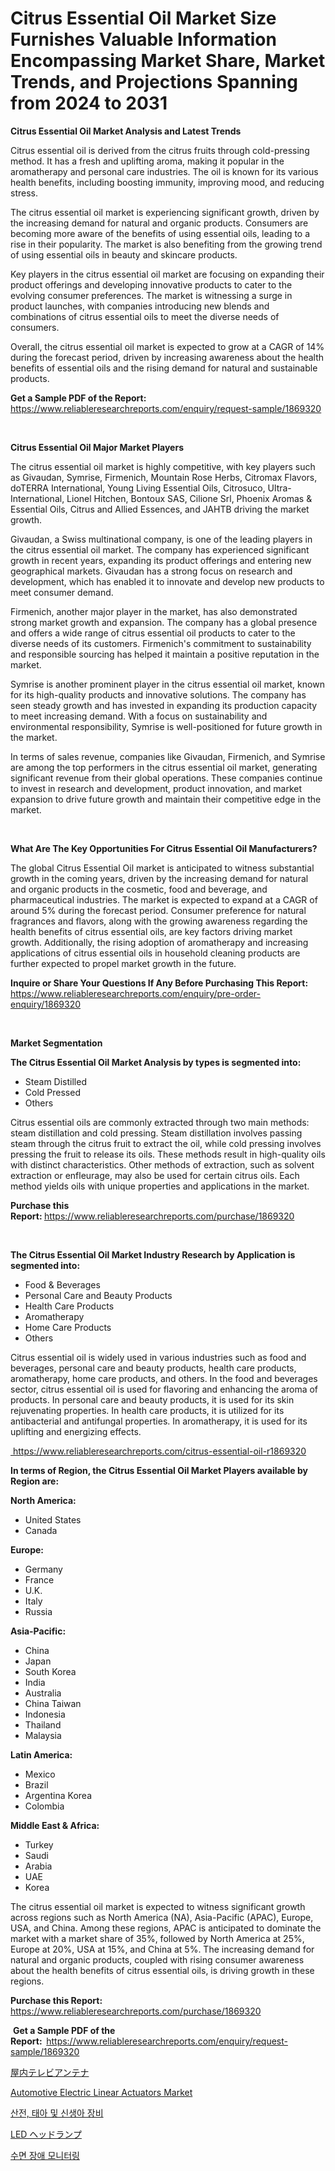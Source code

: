 <p><h1>Citrus Essential Oil Market Size Furnishes Valuable Information Encompassing Market Share, Market Trends, and Projections Spanning from 2024 to 2031</h1></p><p><strong>Citrus Essential Oil Market Analysis and Latest Trends</strong></p>
<p><p>Citrus essential oil is derived from the citrus fruits through cold-pressing method. It has a fresh and uplifting aroma, making it popular in the aromatherapy and personal care industries. The oil is known for its various health benefits, including boosting immunity, improving mood, and reducing stress.</p><p>The citrus essential oil market is experiencing significant growth, driven by the increasing demand for natural and organic products. Consumers are becoming more aware of the benefits of using essential oils, leading to a rise in their popularity. The market is also benefiting from the growing trend of using essential oils in beauty and skincare products.</p><p>Key players in the citrus essential oil market are focusing on expanding their product offerings and developing innovative products to cater to the evolving consumer preferences. The market is witnessing a surge in product launches, with companies introducing new blends and combinations of citrus essential oils to meet the diverse needs of consumers.</p><p>Overall, the citrus essential oil market is expected to grow at a CAGR of 14% during the forecast period, driven by increasing awareness about the health benefits of essential oils and the rising demand for natural and sustainable products.</p></p>
<p><strong>Get a Sample PDF of the Report:&nbsp;</strong> <a href="https://www.reliableresearchreports.com/enquiry/request-sample/1869320">https://www.reliableresearchreports.com/enquiry/request-sample/1869320</a></p>
<p>&nbsp;</p>
<p><strong>Citrus Essential Oil Major Market Players</strong></p>
<p><p>The citrus essential oil market is highly competitive, with key players such as Givaudan, Symrise, Firmenich, Mountain Rose Herbs, Citromax Flavors, doTERRA International, Young Living Essential Oils, Citrosuco, Ultra-International, Lionel Hitchen, Bontoux SAS, Cilione Srl, Phoenix Aromas & Essential Oils, Citrus and Allied Essences, and JAHTB driving the market growth.</p><p>Givaudan, a Swiss multinational company, is one of the leading players in the citrus essential oil market. The company has experienced significant growth in recent years, expanding its product offerings and entering new geographical markets. Givaudan has a strong focus on research and development, which has enabled it to innovate and develop new products to meet consumer demand.</p><p>Firmenich, another major player in the market, has also demonstrated strong market growth and expansion. The company has a global presence and offers a wide range of citrus essential oil products to cater to the diverse needs of its customers. Firmenich's commitment to sustainability and responsible sourcing has helped it maintain a positive reputation in the market.</p><p>Symrise is another prominent player in the citrus essential oil market, known for its high-quality products and innovative solutions. The company has seen steady growth and has invested in expanding its production capacity to meet increasing demand. With a focus on sustainability and environmental responsibility, Symrise is well-positioned for future growth in the market.</p><p>In terms of sales revenue, companies like Givaudan, Firmenich, and Symrise are among the top performers in the citrus essential oil market, generating significant revenue from their global operations. These companies continue to invest in research and development, product innovation, and market expansion to drive future growth and maintain their competitive edge in the market.</p></p>
<p>&nbsp;</p>
<p><strong>What Are The Key Opportunities For Citrus Essential Oil Manufacturers?</strong></p>
<p><p>The global Citrus Essential Oil market is anticipated to witness substantial growth in the coming years, driven by the increasing demand for natural and organic products in the cosmetic, food and beverage, and pharmaceutical industries. The market is expected to expand at a CAGR of around 5% during the forecast period. Consumer preference for natural fragrances and flavors, along with the growing awareness regarding the health benefits of citrus essential oils, are key factors driving market growth. Additionally, the rising adoption of aromatherapy and increasing applications of citrus essential oils in household cleaning products are further expected to propel market growth in the future.</p></p>
<p><strong>Inquire or Share Your Questions If Any Before Purchasing This Report:</strong> <a href="https://www.reliableresearchreports.com/enquiry/pre-order-enquiry/1869320">https://www.reliableresearchreports.com/enquiry/pre-order-enquiry/1869320</a></p>
<p>&nbsp;</p>
<p><strong>Market Segmentation</strong></p>
<p><strong>The Citrus Essential Oil Market Analysis by types is segmented into:</strong></p>
<p><ul><li>Steam Distilled</li><li>Cold Pressed</li><li>Others</li></ul></p>
<p><p>Citrus essential oils are commonly extracted through two main methods: steam distillation and cold pressing. Steam distillation involves passing steam through the citrus fruit to extract the oil, while cold pressing involves pressing the fruit to release its oils. These methods result in high-quality oils with distinct characteristics. Other methods of extraction, such as solvent extraction or enfleurage, may also be used for certain citrus oils. Each method yields oils with unique properties and applications in the market.</p></p>
<p><strong>Purchase this Report:&nbsp;</strong><a href="https://www.reliableresearchreports.com/purchase/1869320">https://www.reliableresearchreports.com/purchase/1869320</a></p>
<p>&nbsp;</p>
<p><strong>The Citrus Essential Oil Market Industry Research by Application is segmented into:</strong></p>
<p><ul><li>Food & Beverages</li><li>Personal Care and Beauty Products</li><li>Health Care Products</li><li>Aromatherapy</li><li>Home Care Products</li><li>Others</li></ul></p>
<p><p>Citrus essential oil is widely used in various industries such as food and beverages, personal care and beauty products, health care products, aromatherapy, home care products, and others. In the food and beverages sector, citrus essential oil is used for flavoring and enhancing the aroma of products. In personal care and beauty products, it is used for its skin rejuvenating properties. In health care products, it is utilized for its antibacterial and antifungal properties. In aromatherapy, it is used for its uplifting and energizing effects.</p></p>
<p><a href="https://www.reliableresearchreports.com/citrus-essential-oil-r1869320">&nbsp;https://www.reliableresearchreports.com/citrus-essential-oil-r1869320</a></p>
<p><strong>In terms of Region, the Citrus Essential Oil Market Players available by Region are:</strong></p>
<p>
    <p> <strong> North America: </strong>
        <ul>
            <li>United States</li>
            <li>Canada</li>
        </ul>
        </p> 
    <p> <strong> Europe: </strong>
        <ul>
            <li>Germany</li>
            <li>France</li>
            <li>U.K.</li>
            <li>Italy</li>
            <li>Russia</li>
        </ul>
        </p> 
    <p> <strong> Asia-Pacific: </strong>
        <ul>
            <li>China</li>
            <li>Japan</li>
            <li>South Korea</li>
            <li>India</li>
            <li>Australia</li>
            <li>China Taiwan</li>
            <li>Indonesia</li>
            <li>Thailand</li>
            <li>Malaysia</li>
        </ul>
        </p> 
    <p> <strong> Latin America: </strong>
        <ul>
            <li>Mexico</li>
            <li>Brazil</li>
            <li>Argentina Korea</li>
            <li>Colombia</li>
        </ul>
        </p> 
    <p> <strong> Middle East & Africa: </strong>
        <ul>
            <li>Turkey</li>
            <li>Saudi</li>
            <li>Arabia</li>
            <li>UAE</li>
            <li>Korea</li>
        </ul>
    </p>
    </p>
<p><p>The citrus essential oil market is expected to witness significant growth across regions such as North America (NA), Asia-Pacific (APAC), Europe, USA, and China. Among these regions, APAC is anticipated to dominate the market with a market share of 35%, followed by North America at 25%, Europe at 20%, USA at 15%, and China at 5%. The increasing demand for natural and organic products, coupled with rising consumer awareness about the health benefits of citrus essential oils, is driving growth in these regions.</p></p>
<p><strong>Purchase this Report: </strong><a href="https://www.reliableresearchreports.com/purchase/1869320">https://www.reliableresearchreports.com/purchase/1869320</a></p>
<p>&nbsp;<strong>Get a Sample PDF of the Report:&nbsp;&nbsp;</strong><a href="https://www.reliableresearchreports.com/enquiry/request-sample/1869320">https://www.reliableresearchreports.com/enquiry/request-sample/1869320</a></p>
<p><strong></strong></p>
<p><p><a href="https://medium.com/@xcbtycgm76/%E3%82%B0%E3%83%AD%E3%83%BC%E3%83%90%E3%83%AB%E5%B1%8B%E5%86%85tv%E3%82%A2%E3%83%B3%E3%83%86%E3%83%8A%E5%B8%82%E5%A0%B4%E3%81%AF-2024%E5%B9%B4%E3%81%8B%E3%82%892031%E5%B9%B4%E3%81%BE%E3%81%A7%E3%81%AE%E6%9C%9F%E9%96%93%E3%81%AB-%E3%81%AEcagr%E3%81%A7%E6%88%90%E9%95%B7%E3%81%99%E3%82%8B%E3%81%A8%E4%BA%88%E6%B8%AC%E3%81%95%E3%82%8C%E3%81%A6%E3%81%84%E3%81%BE%E3%81%99-24318a159824">屋内テレビアンテナ</a></p><p><a href="https://github.com/beatblasta/Market-Research-Report-List-3/blob/main/automotive-electric-linear-actuators-market.md">Automotive Electric Linear Actuators Market</a></p><p><a href="https://github.com/rick7624/Market-Research-Report-List-1/blob/main/2026150117193.md">산전, 태아 및 신생아 장비</a></p><p><a href="https://medium.com/@diegoskiles2023/2024%E5%B9%B4%E3%81%8B%E3%82%892031%E5%B9%B4%E3%81%BE%E3%81%A7%E3%81%AEled%E3%83%98%E3%83%83%E3%83%89%E3%83%A9%E3%83%B3%E3%83%97%E5%B8%82%E5%A0%B4%E3%82%B7%E3%82%A7%E3%82%A2%E3%81%A8%E7%AB%B6%E4%BA%89%E7%92%B0%E5%A2%83%E3%81%AB%E3%81%A4%E3%81%84%E3%81%A6%E3%81%AE%E6%B4%9E%E5%AF%9F-b9f0a7c1a3f1">LED ヘッドランプ</a></p><p><a href="https://github.com/mduzzalmduzzal601/Market-Research-Report-List-1/blob/main/5311101117194.md">수면 장애 모니터링</a></p></p>